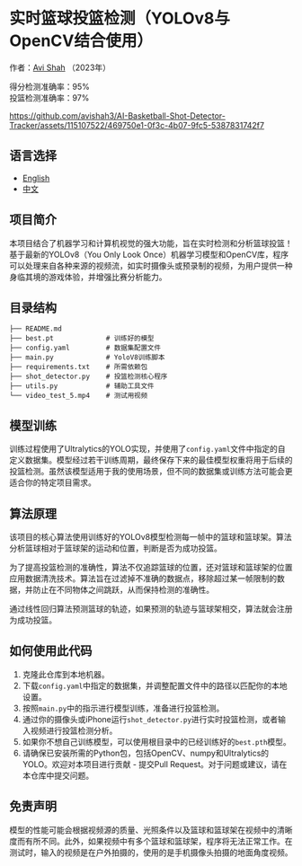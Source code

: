 # 实时篮球投篮检测（YOLOv8与OpenCV结合使用）
作者：[Avi Shah](https://www.linkedin.com/in/-avishah/) （2023年）

得分检测准确率：95% <br>
投篮检测准确率：97% <br>

https://github.com/avishah3/AI-Basketball-Shot-Detector-Tracker/assets/115107522/469750e1-0f3c-4b07-9fc5-5387831742f7

## 语言选择
- [English](README.md)
- [中文](README-zh.md)

## 项目简介

本项目结合了机器学习和计算机视觉的强大功能，旨在实时检测和分析篮球投篮！基于最新的YOLOv8（You Only Look Once）机器学习模型和OpenCV库，程序可以处理来自各种来源的视频流，如实时摄像头或预录制的视频，为用户提供一种身临其境的游戏体验，并增强比赛分析能力。

## 目录结构

```
├── README.md
├── best.pt             # 训练好的模型
├── config.yaml         # 数据集配置文件
├── main.py             # YoloV8训练脚本
├── requirements.txt    # 所需依赖包
├── shot_detector.py    # 投篮检测核心程序
├── utils.py            # 辅助工具文件
└── video_test_5.mp4    # 测试用视频
```

## 模型训练

训练过程使用了Ultralytics的YOLO实现，并使用了`config.yaml`文件中指定的自定义数据集。模型经过若干训练周期，最终保存下来的最佳模型权重将用于后续的投篮检测。虽然该模型适用于我的使用场景，但不同的数据集或训练方法可能会更适合你的特定项目需求。

## 算法原理

该项目的核心算法使用训练好的YOLOv8模型检测每一帧中的篮球和篮球架。算法分析篮球相对于篮球架的运动和位置，判断是否为成功投篮。

为了提高投篮检测的准确性，算法不仅追踪篮球的位置，还对篮球和篮球架的位置应用数据清洗技术。算法旨在过滤掉不准确的数据点，移除超过某一帧限制的数据，并防止在不同物体之间跳跃，从而保持检测的准确性。

通过线性回归算法预测篮球的轨迹，如果预测的轨迹与篮球架相交，算法就会注册为成功投篮。

## 如何使用此代码

1. 克隆此仓库到本地机器。
2. 下载`config.yaml`中指定的数据集，并调整配置文件中的路径以匹配你的本地设置。
3. 按照`main.py`中的指示进行模型训练，准备进行投篮检测。
4. 通过你的摄像头或iPhone运行`shot_detector.py`进行实时投篮检测，或者输入视频进行投篮检测分析。
5. 如果你不想自己训练模型，可以使用根目录中的已经训练好的`best.pth`模型。
6. 请确保已安装所需的Python包，包括OpenCV、numpy和Ultralytics的YOLO。欢迎对本项目进行贡献 - 提交Pull Request。对于问题或建议，请在本仓库中提交问题。

## 免责声明

模型的性能可能会根据视频源的质量、光照条件以及篮球和篮球架在视频中的清晰度而有所不同。此外，如果视频中有多个篮球和篮球架，程序将无法正常工作。在测试时，输入的视频是在户外拍摄的，使用的是手机摄像头拍摄的地面角度视频。